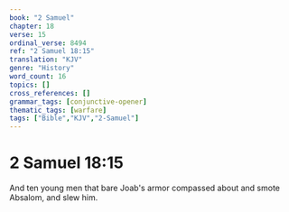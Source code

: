 ```yaml
---
book: "2 Samuel"
chapter: 18
verse: 15
ordinal_verse: 8494
ref: "2 Samuel 18:15"
translation: "KJV"
genre: "History"
word_count: 16
topics: []
cross_references: []
grammar_tags: [conjunctive-opener]
thematic_tags: [warfare]
tags: ["Bible","KJV","2-Samuel"]
---
```


# 2 Samuel 18:15

And ten young men that bare Joab's armor compassed about and smote Absalom, and slew him.

